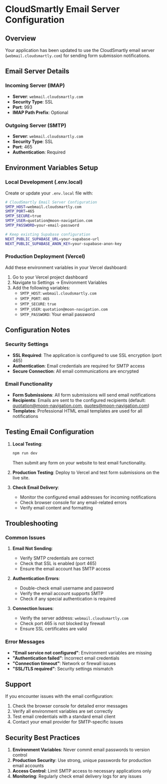# CloudSmartly Email Server Configuration

## Overview
Your application has been updated to use the CloudSmartly email server (`webmail.cloudsmartly.com`) for sending form submission notifications.

## Email Server Details

### Incoming Server (IMAP)
- **Server**: `webmail.cloudsmartly.com`
- **Security Type**: SSL
- **Port**: 993
- **IMAP Path Prefix**: Optional

### Outgoing Server (SMTP)
- **Server**: `webmail.cloudsmartly.com`
- **Security Type**: SSL
- **Port**: 465
- **Authentication**: Required

## Environment Variables Setup

### Local Development (.env.local)
Create or update your `.env.local` file with:

```bash
# CloudSmartly Email Server Configuration
SMTP_HOST=webmail.cloudsmartly.com
SMTP_PORT=465
SMTP_SECURE=true
SMTP_USER=quotation@moon-navigation.com
SMTP_PASSWORD=your-email-password

# Keep existing Supabase configuration
NEXT_PUBLIC_SUPABASE_URL=your-supabase-url
NEXT_PUBLIC_SUPABASE_ANON_KEY=your-supabase-anon-key
```

### Production Deployment (Vercel)
Add these environment variables in your Vercel dashboard:

1. Go to your Vercel project dashboard
2. Navigate to Settings → Environment Variables
3. Add the following variables:
   - `SMTP_HOST`: `webmail.cloudsmartly.com`
   - `SMTP_PORT`: `465`
   - `SMTP_SECURE`: `true`
   - `SMTP_USER`: `quotation@moon-navigation.com`
   - `SMTP_PASSWORD`: Your email password

## Configuration Notes

### Security Settings
- **SSL Required**: The application is configured to use SSL encryption (port 465)
- **Authentication**: Email credentials are required for SMTP access
- **Secure Connection**: All email communications are encrypted

### Email Functionality
- **Form Submissions**: All form submissions will send email notifications
- **Recipients**: Emails are sent to the configured recipients (default: quotation@moon-navigation.com, quotes@moon-navigation.com)
- **Templates**: Professional HTML email templates are used for all notifications

## Testing Email Configuration

1. **Local Testing**:
   ```bash
   npm run dev
   ```
   Then submit any form on your website to test email functionality.

2. **Production Testing**:
   Deploy to Vercel and test form submissions on the live site.

3. **Check Email Delivery**:
   - Monitor the configured email addresses for incoming notifications
   - Check browser console for any email-related errors
   - Verify email content and formatting

## Troubleshooting

### Common Issues

1. **Email Not Sending**:
   - Verify SMTP credentials are correct
   - Check that SSL is enabled (port 465)
   - Ensure the email account has SMTP access

2. **Authentication Errors**:
   - Double-check email username and password
   - Verify the email account supports SMTP
   - Check if any special authentication is required

3. **Connection Issues**:
   - Verify the server address: `webmail.cloudsmartly.com`
   - Check port 465 is not blocked by firewall
   - Ensure SSL certificates are valid

### Error Messages

- **"Email service not configured"**: Environment variables are missing
- **"Authentication failed"**: Incorrect email credentials
- **"Connection timeout"**: Network or firewall issues
- **"SSL/TLS required"**: Security settings mismatch

## Support

If you encounter issues with the email configuration:

1. Check the browser console for detailed error messages
2. Verify all environment variables are set correctly
3. Test email credentials with a standard email client
4. Contact your email provider for SMTP-specific issues

## Security Best Practices

1. **Environment Variables**: Never commit email passwords to version control
2. **Production Security**: Use strong, unique passwords for production email accounts
3. **Access Control**: Limit SMTP access to necessary applications only
4. **Monitoring**: Regularly check email delivery logs for any issues 